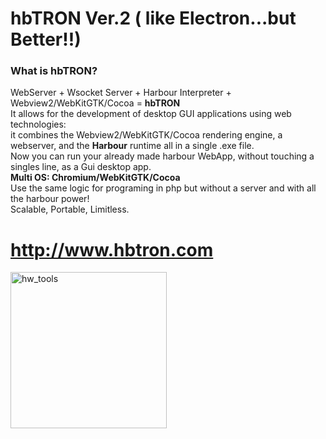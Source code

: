 # hbTRON Ver.2 ( like Electron...but Better!!)
### What is hbTRON?
WebServer + Wsocket Server + Harbour Interpreter + Webview2/WebKitGTK/Cocoa = **hbTRON**<br>
It allows for the development of desktop GUI applications using web technologies:<br>
it combines the Webview2/WebKitGTK/Cocoa rendering engine, a webserver, and the **Harbour** runtime all in a single .exe file.<br>
Now you can run your already made harbour WebApp, without touching a singles line, as a Gui desktop app.<br>
**Multi OS: Chromium/WebKitGTK/Cocoa<br>**
Use the same logic for programing in php but without a server and with all the harbour power!<br>
Scalable, Portable, Limitless.<br>
# http://www.hbtron.com
<img src="http://www.hbtron.com/hwtools512.png" width="250" title="hw_tools">
